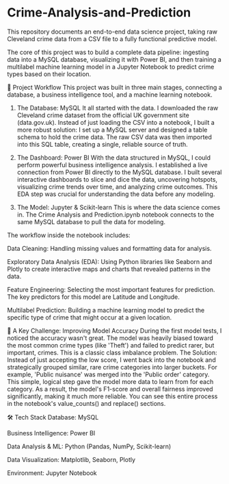 # Crime-Analysis-and-Prediction
This repository documents an end-to-end data science project, taking raw Cleveland crime data from a CSV file to a fully functional predictive model.

The core of this project was to build a complete data pipeline: ingesting data into a MySQL database, visualizing it with Power BI, and then training a multilabel machine learning model in a Jupyter Notebook to predict crime types based on their location.

🚀 Project Workflow
This project was built in three main stages, connecting a database, a business intelligence tool, and a machine learning notebook.
1. The Database: MySQL
It all started with the data. I downloaded the raw Cleveland crime dataset from the official UK government site (data.gov.uk). Instead of just loading the CSV into a notebook, I built a more robust solution:
I set up a MySQL server and designed a table schema to hold the crime data.
The raw CSV data was then imported into this SQL table, creating a single, reliable source of truth.

2. The Dashboard: Power BI
With the data structured in MySQL, I could perform powerful business intelligence analysis. I established a live connection from Power BI directly to the MySQL database. I built several interactive dashboards to slice and dice the data, uncovering hotspots, visualizing crime trends over time, and analyzing crime outcomes. This EDA step was crucial for understanding the data before any modeling.

3. The Model: Jupyter & Scikit-learn
This is where the data science comes in. The Crime Analysis and Prediction.ipynb notebook connects to the same MySQL database to pull the data for modeling.

The workflow inside the notebook includes:

Data Cleaning: Handling missing values and formatting data for analysis.

Exploratory Data Analysis (EDA): Using Python libraries like Seaborn and Plotly to create interactive maps and charts that revealed patterns in the data.

Feature Engineering: Selecting the most important features for prediction. The key predictors for this model are Latitude and Longitude.

Multilabel Prediction: Building a machine learning model to predict the specific type of crime that might occur at a given location.

🧠 A Key Challenge: Improving Model Accuracy
During the first model tests, I noticed the accuracy wasn't great. The model was heavily biased toward the most common crime types (like 'Theft') and failed to predict rarer, but important, crimes. This is a classic class imbalance problem.
The Solution: Instead of just accepting the low score, I went back into the notebook and strategically grouped similar, rare crime categories into larger buckets. For example, 'Public nuisance' was merged into the 'Public order' category.
This simple, logical step gave the model more data to learn from for each category. As a result, the model's F1-score and overall fairness improved significantly, making it much more reliable. You can see this entire process in the notebook's value_counts() and replace() sections.

🛠️ Tech Stack
Database: MySQL

Business Intelligence: Power BI

Data Analysis & ML: Python (Pandas, NumPy, Scikit-learn)

Data Visualization: Matplotlib, Seaborn, Plotly

Environment: Jupyter Notebook
